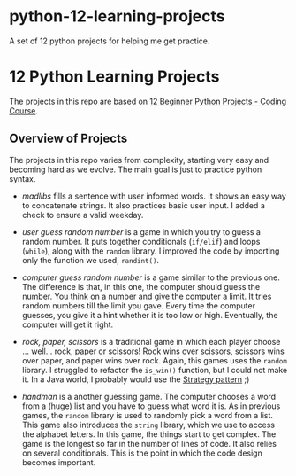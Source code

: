 # python-12-learning-projects
A set of 12 python projects for helping me get practice.

# 12 Python Learning Projects
The projects in this repo are based on [12 Beginner Python Projects - Coding Course](https://www.youtube.com/watch?v=8ext9G7xspg).

## Overview of Projects

The projects in this repo varies from complexity, starting very easy and becoming hard as we evolve. The main goal is just to practice python syntax.

- _madlibs_ fills a sentence with user informed words. It shows an easy way to concatenate strings. It also practices basic user input. I added a check to ensure a valid weekday.

- _user guess random number_ is a game in which you try to guess a random number. It puts together conditionals (`if/elif`) and loops (`while`), along with the `random` library. I improved the code by importing only the function we used, `randint()`.

- _computer guess random number_ is a game similar to the previous one. The difference is that, in this one, the computer should guess the number. You think on a number and give the computer a limit. It tries random numbers till the limit you gave. Every time the computer guesses, you give it a hint whether it is too low or high. Eventually, the computer will get it right.

- _rock, paper, scissors_ is a traditional game in which each player choose ... well... rock, paper or scissors! Rock wins over scissors, scissors wins over paper, and paper wins over rock. Again, this games uses the `random` library. I struggled to refactor the `is_win()` function, but I could not make it. In a Java world, I probably would use the [Strategy pattern](https://github.com/gabrielcostasilva/dp-strategy.git) ;)

- _handman_ is a another guessing game. The computer chooses a word from a (huge) list and you have to guess what word it is. As in previous games, the `random` library is used to randomly pick a word from a list. This game also introduces the `string` library, which we use to access the alphabet letters. In this game, the things start to get complex. The game is the longest so far in the number of lines of code. It also relies on several conditionals. This is the point in which the code design becomes important.